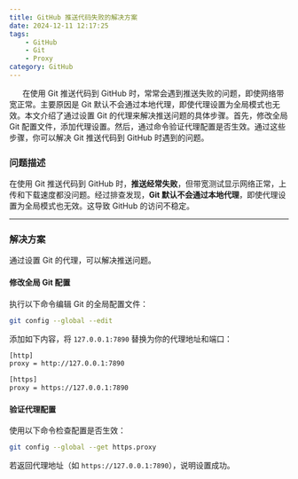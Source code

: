 ```yaml
---
title: GitHub 推送代码失败的解决方案
date: 2024-12-11 12:17:25
tags:
    - GitHub
    - Git
    - Proxy
category: GitHub
---
```


&nbsp;&nbsp;&nbsp;&nbsp;&nbsp;&nbsp;在使用 Git 推送代码到 GitHub 时，常常会遇到推送失败的问题，即使网络带宽正常。主要原因是 Git 默认不会通过本地代理，即使代理设置为全局模式也无效。本文介绍了通过设置 Git 的代理来解决推送问题的具体步骤。首先，修改全局 Git 配置文件，添加代理设置。然后，通过命令验证代理配置是否生效。通过这些步骤，你可以解决 Git 推送代码到 GitHub 时遇到的问题。

<!-- more -->

### 问题描述

在使用 Git 推送代码到 GitHub 时，**推送经常失败**，但带宽测试显示网络正常，上传和下载速度都没问题。经过排查发现，**Git 默认不会通过本地代理**，即使代理设置为全局模式也无效。这导致 GitHub 的访问不稳定。

------

### 解决方案

通过设置 Git 的代理，可以解决推送问题。



#### 修改全局 Git 配置

执行以下命令编辑 Git 的全局配置文件：

```bash
git config --global --edit
```

添加如下内容，将 `127.0.0.1:7890` 替换为你的代理地址和端口：

```bash
[http]
proxy = http://127.0.0.1:7890

[https]
proxy = https://127.0.0.1:7890
```

#### 验证代理配置

使用以下命令检查配置是否生效：

```bash
git config --global --get https.proxy
```

若返回代理地址（如 `https://127.0.0.1:7890`），说明设置成功。